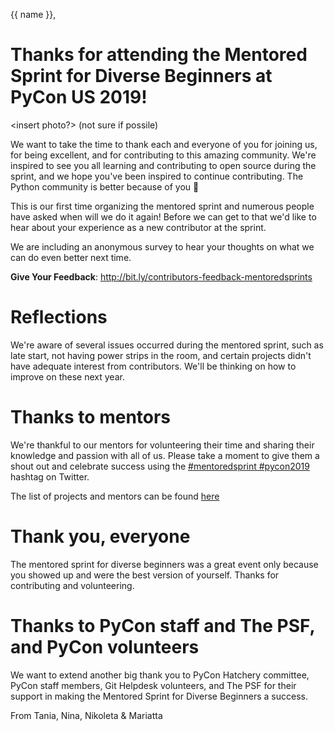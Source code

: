 {{ name }},

# Thanks for attending the Mentored Sprint for Diverse Beginners at PyCon US 2019!

<insert photo?> (not sure if possile)

We want to take the time to thank each and everyone of you for joining us, for being
excellent, and for contributing to this amazing community. We're inspired to see you
all learning and contributing to open source during the sprint, and we
hope you've been inspired to continue contributing. The Python community is better
because of you 💜

This is our first time organizing the mentored sprint and numerous people
have asked when will we do it again! Before we can get to that we'd like to hear
about your experience as a new contributor at the sprint.

We are including an anonymous survey to hear your thoughts on what we can do even
better next time. 

**Give Your Feedback**: http://bit.ly/contributors-feedback-mentoredsprints

# Reflections

We're aware of several issues occurred during the mentored sprint, such as late
start, not having power strips in the room, and certain projects didn't have
adequate interest from contributors. We'll be thinking on how to improve on these
next year.

# Thanks to mentors

We're thankful to our mentors for volunteering their time and sharing their knowledge
and passion with all of us. Please take a moment to give them a shout out and celebrate
success using the [#mentoredsprint #pycon2019](https://twitter.com/search?q=%23mentoredsprint%20%23pycon2019&src=typd) hashtag on Twitter.

The list of projects and mentors can be found [here](https://mentored-sprint-for-diverse-beginners.readthedocs.io/projects_list.html)

# Thank you, everyone

The mentored sprint for diverse beginners was a great event only because you showed
up and were the best version of yourself. Thanks for contributing and volunteering.

# Thanks to PyCon staff and The PSF, and PyCon volunteers

We want to extend another big thank you to PyCon Hatchery committee, PyCon staff members, Git
Helpdesk volunteers, and The PSF for their support in making the Mentored Sprint
for Diverse Beginners a success.

From Tania, Nina, Nikoleta & Mariatta

